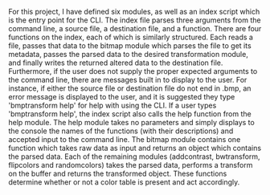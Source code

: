 For this project, I have defined six modules, as well as an index script which is the entry point for the CLI. The index file parses three arguments from the command line, a source file, a destination file, and a function. There are four functions on the index, each of which is similarly structured. Each reads a file, passes that data to the bitmap module which parses the file to get its metadata, passes the parsed data to the desired transformation module, and finally writes the returned altered data to the destination file. Furthermore, if the user does not supply the proper expected arguments to the command line, there are messages built in to display to the user. For instance, if either the source file or destination file do not end in .bmp, an error message is displayed to the user, and it is suggested they type 'bmptransform help' for help with using the CLI. If a user types 'bmptransform help', the index script also calls the help function from the help module. The help module takes no parameters and simply displays to the console the names of the functions (with their descriptions) and accepted input to the command line. The bitmap module contains one function which takes raw data as input and returns an object which contains the parsed data. Each of the remaining modules (addcontrast, bwtransform, flipcolors and randomcolors) takes the parsed data, performs a transform on the buffer and returns the transformed object. These functions determine whether or not a color table is present and act accordingly.
